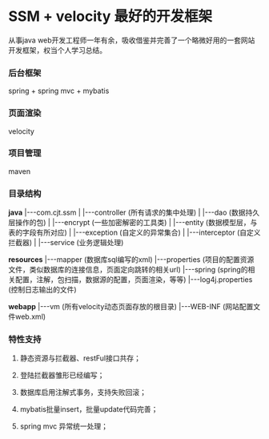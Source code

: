 # SSM + velocity 最好的开发框架

从事java web开发工程师一年有余，吸收借鉴并完善了一个略微好用的一套网站开发框架，权当个人学习总结。

### 后台框架

spring + spring mvc + mybatis

### 页面渲染

velocity

### 项目管理

maven

### 目录结构

**java**
    |---com.cjt.ssm
    |       |---controller (所有请求的集中处理)
    |       |---dao (数据持久层操作的包)
    |       |---encrypt (一些加密解密的工具类)
    |       |---entity (数据模型层，与表的字段有所对应)
    |       |---exception (自定义的异常集合)
    |       |---interceptor (自定义拦截器)
    |       |---service (业务逻辑处理)

**resources**
    |---mapper (数据库sql编写的xml)
    |---properties (项目的配置资源文件，类似数据库的连接信息，页面定向跳转的相关url)
    |---spring (spring的相关配置，注解，包扫描，数据源的配置，页面渲染，等等)
    |---log4j.properties (控制日志输出的文件)

**webapp**
    |---vm (所有velocity动态页面存放的根目录)
    |---WEB-INF (网站配置文件web.xml)

### 特性支持

1. 静态资源与拦截器、restFul接口共存；

2. 登陆拦截器雏形已经编写；

3. 数据库启用注解式事务，支持失败回滚；

4. mybatis批量insert，批量update代码完善；

5. spring mvc 异常统一处理；